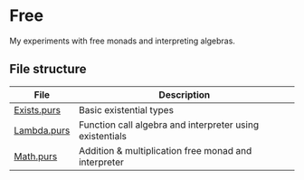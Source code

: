 # Free

My experiments with free monads and interpreting algebras.

## File structure

| File                             | Description                                              |
| -------------------------------- | -------------------------------------------------------- |
| [Exists.purs](./src/Exists.purs) | Basic existential types                                  |
| [Lambda.purs](./src/Lambda.purs) | Function call algebra and interpreter using existentials |
| [Math.purs](./src/Math.purs)     | Addition & multiplication free monad and interpreter     |

